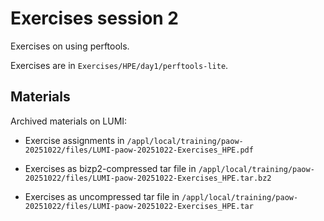 # Exercises session 2

Exercises on using perftools.

Exercises are in `Exercises/HPE/day1/perftools-lite`.

<!--
See `Exercises/HPE/01_intro/README.md`
-->

## Materials

<!--
No materials available at the moment.
-->

<!--
Temporary location of materials (for the lifetime of the training project):

-   See the exercise assignments in
    `/project/project_465002175/Exercises/HPE/day1/perftools-lite/README.md`

-   Exercise materials in 
    `/project/project_465002175/Exercises/HPE/day1/perftools-lite` 
    for the lifetime of the project and only for project members.

Temporary web-available materials:

-    Overview exercise assignments temporarily available on
     [this link](https://462000265.lumidata.eu/paow-20251022/files/LUMI-paow-20251022-Exercises_HPE.pdf)
-->

Archived materials on LUMI:

-   Exercise assignments in `/appl/local/training/paow-20251022/files/LUMI-paow-20251022-Exercises_HPE.pdf`

-   Exercises as bizp2-compressed tar file in
    `/appl/local/training/paow-20251022/files/LUMI-paow-20251022-Exercises_HPE.tar.bz2`

-   Exercises as uncompressed tar file in
    `/appl/local/training/paow-20251022/files/LUMI-paow-20251022-Exercises_HPE.tar`
